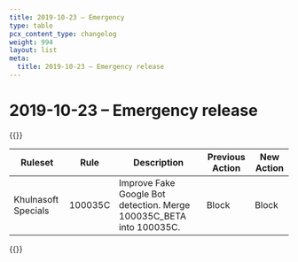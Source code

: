 ```yaml
---
title: 2019-10-23 – Emergency
type: table
pcx_content_type: changelog
weight: 994
layout: list
meta:
  title: 2019-10-23 – Emergency release
---
```


# 2019-10-23 – Emergency release

{{<table-wrap>}}
<table style="width: 100%">
  <thead>
    <tr>
      <th>Ruleset</th>
      <th>Rule</th>
      <th>Description</th>
      <th>Previous Action</th>
      <th>New Action</th>
    </tr>
  </thead>
  <tbody>
    <tr>
      <td>Khulnasoft Specials</td>
      <td>100035C</td>
      <td>
        Improve Fake Google Bot detection. Merge 100035C_BETA into 100035C.
      </td>
      <td>Block</td>
      <td>Block</td>
    </tr>
  </tbody>
</table>
{{</table-wrap>}}
